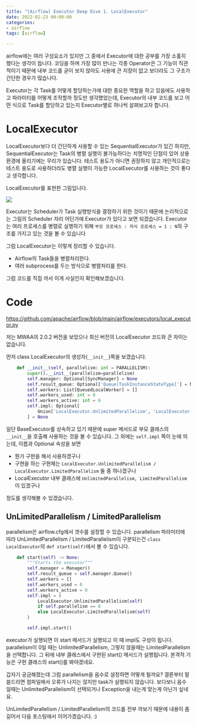 ```yaml
---
title: "[Airflow] Executor Deep Dive 1. LocalExecutor"
date: 2022-02-23 00:00:00
categories:
- airflow
tags: [airflow]

---
```




airflow에는 여러 구성요소가 있지만 그 중에서 Executor에 대한 공부를 가장 소홀히 했다는 생각이 듭니다. 코딩을 하며 가장 많이 만나는 각종 Operator은 그 기능이 직관적이기 때문에 내부 코드를 굳이 보지 않아도 사용에 큰 지장이 없고 보더라도 그 구조가 간단한 경우가 많습니다.

Executor는 각 Task를 어떻게 할당하는가에 대한 중요한 역할을 하고 있음에도 사용하고 파라미터를 어떻게 조작할까 정도만 생각했었는데, Executor의 내부 코드를 보고 어떤 식으로 Task를 할당하고 있는지 Executor별로 하나씩 살펴보고자 합니다.



# LocalExecutor

LocalExecutor보다 더 간단하게 사용할 수 있는 SequentialExecutor가 있긴 하지만, SequentialExecutor는 Task의 병렬 실행이 불가능하다는 치명적인 단점이 있어 상용 환경에 올리기에는 무리가 있습니다. 테스트 용도가 아니면 권장하지 않고 개인적으로는 테스트 용도로 사용하더라도 병렬 실행이 가능한 LocalExecutor를 사용하는 것이 좋다고 생각합니다.

LocalExecutor를 표현한 그림입니다.

![](https://user-images.githubusercontent.com/52685258/155315401-84bd9c25-f7b9-47cd-82c4-243d4b6626a2.png)

Executor는 Scheduler가 Task 실행방식을 결정하기 위한 것이기 때문에 논리적으로는 그림의 Scheduler 자리 어딘가에 Executor가 있다고 보면 되겠습니다. Executor는 여러 프로세스를 병렬로 실행하기 위해 `부모 프로세스 : 자식 프로세스 = 1 : N`의 구조를 가지고 있는 것을 볼 수 있습니다

그럼 LocalExecutor는 이렇게 정리할 수 있습니다.

- Airflow의 Task들을 병렬처리한다.
- 여러 subprocess를 두는 방식으로 병렬처리를 한다.



그럼 코드를 직접 까서 이게 사실인지 확인해보겠습니다.



# Code

https://github.com/apache/airflow/blob/main/airflow/executors/local_executor.py

저는 MWAA의 2.0.2 버전을 보았으나 최신 버전의 LocalExecutor 코드와 큰 차이는 없습니다.

먼저 class LocalExecutor의 생성자(`__init__`)쪽을 보겠습니다.

```python
    def __init__(self, parallelism: int = PARALLELISM):
        super().__init__(parallelism=parallelism)
        self.manager: Optional[SyncManager] = None
        self.result_queue: Optional['Queue[TaskInstanceStateType]'] = None
        self.workers: List[QueuedLocalWorker] = []
        self.workers_used: int = 0
        self.workers_active: int = 0
        self.impl: Optional[
            Union['LocalExecutor.UnlimitedParallelism', 'LocalExecutor.LimitedParallelism']
        ] = None
```

일단 BaseExecutor를 상속하고 있기 때문에 super 메서드로 부모 클래스의 `__init__`을 호출해 사용하는 것을 볼 수 있습니다. 그 외에는 `self.impl` 쪽이 눈에 띄는데, 이름과 Optional 속성을 보면

- 뭔가 구현을 해서 사용하겠구나
- 구현을 하는 구현체는 `LocalExecutor.UnlimitedParallelism / LocalExecutor.LimitedParallelism` 둘 중 하나겠구나
- LocalExecutor 내부 클래스에 `UnlimitedParallelism, LimitedParallelism`이 있겠구나

정도를 생각해볼 수 있겠습니다.



## UnLimitedParallelism / LimitedParallelism

parallelism은 airflow.cfg에서 갯수를 설정할 수 있습니다. parallelism 파라미터에 따라 UnLimitedParallelism / LimitedParallelism이 구분되는건 `class LocalExecutor`의 `def start(self)`에서 볼 수 있습니다.



```python
    def start(self) -> None:
        """Starts the executor"""
        self.manager = Manager()
        self.result_queue = self.manager.Queue()
        self.workers = []
        self.workers_used = 0
        self.workers_active = 0
        self.impl = (
            LocalExecutor.UnlimitedParallelism(self)
            if self.parallelism == 0
            else LocalExecutor.LimitedParallelism(self)
        )

        self.impl.start()
```

executor가 실행되면 이 start 메서드가 실행되고 이 때 impl도 구성이 됩니다. parallelism이 0일 때는 UnlimitedParallelism, 그렇지 않을때는 LimitedParallelism을 선택합니다. 그 뒤에 내부 클래스에서 구현된 start() 메서드가 실행됩니다. 본격적 기능은 구현 클래스의 start()를 봐야겠네요.

갑자기 궁금해졌는데 그럼 parallelism을 음수로 설정하면 어떻게 될까요? 결론부터 말씀드리면 컴파일에서 오류가 나지는 않지만 task가 실행되지 않습니다. 보다보니 음수일때는 UnlimitedParallelism이 선택되거나 Exception을 내는게 맞는게 아닌가 싶네요.

UnLimitedParallelism / LimitedParallelism의 코드를 전부 까보기 때문에 내용이 좀 길어서 다음 포스팅에서 이어가겠습니다. :)






